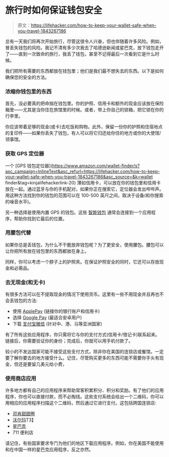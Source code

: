 # 旅行时如何保证钱包安全

> 原文：<https://lifehacker.com/how-to-keep-your-wallet-safe-when-you-travel-1843267186>

总有一天我们将再次开始旅行，尽管这很令人兴奋，但也伴随着许多风险。例如，冒丢失钱包的风险。我记不清有多少次我去了哈德逊新闻或星巴克，放下钱包走开了——直到一次致命的旅行，我丢了钱包，甚至不记得最后一次看到它是什么时候。



我们把所有需要的东西都放在钱包里；他们是我们最不想失去的东西。以下是如何确保您的安全的方法。

### **浓缩你钱包里的东西**

首先，没必要真的把命揣在钱包里。你的护照、信用卡和额外的现金应该放在保险箱里——尤其是当你住在旅馆里的时候。或者，带上你自己的锁箱，把它锁在你的行李里。

你应该带着足够的现金(或卡)去吃饭和购物。此外，保留一份你的护照和住宿地点的复印件——如果你丢失了钱包，有人可以将它归还给你住的地方或你的大使馆/领事馆。

### **获取 GPS 定位器**

一个 [GPS 钱包定位器](https://www.amazon.com/wallet-finder/s?asc_campaign=InlineText&asc_refurl=https://lifehacker.com/how-to-keep-your-wallet-safe-when-you-travel-1843267186&asc_source=&k=wallet finder&tag=kinjalifehackerlink-20) 薄如信用卡，可以放在你的钱包里和信用卡放在一起。通过蓝牙与你的手机配对，如果你正在搜索它，定位器会发出哔哔声。用这种方法找到你的钱包的范围可以在 100-500 英尺之间，取决于设备(和你搜索的噪音水平)。

另一种选择是使用内置 GPS 的钱包。这些 [智能钱包](https://www.igeeksblog.com/best-smart-wallets/) 通常会连接到一个应用程序，帮助你找到它最后的位置。

### **用腰包代替**

如果你总是丢钱包，为什么不干脆放弃钱包呢？为了更安全，使用腰包。腰包可以让你把所有放在钱包里的东西都放在身上。

同样，你可以考虑一个脖子上的护照夹。在保证护照安全的同时，它还可以存放现金和必需品。

### 去无现金(和无卡)

有很多方法可以在不提取现金的情况下使用货币。这里有一些不用现金并且再也不会丢钱包的方法:

*   使用 [ApplePay](https://www.apple.com/apple-pay/) (链接你的银行账户和信用卡)
*   选择 [Google Pay](https://lifehacker.com/how-to-use-google-pay-1823164280) (最适合安卓用户)
*   下载 [支付宝](https://intl.alipay.com/)[微信](https://www.wechat.com/en/) (针对中、港、马等亚洲国家)

有了所有这些应用程序，你只需将它与你的支付方式(信用卡/借记卡)联系起来。链接后，你需要验证你的身份；完成后，你就可以用手机付款了。

较小的不发达国家可能不接受这些支付方式，除非你在美国的连锁店或餐馆。一定要了解你要去的地方接受什么。记住，尽管购买更多的东西可能不需要你手头有现金，但还是要留几美元给小费，

### **使用商店应用**

许多地方都有自己的应用程序来帮助常客积累积分、积分和奖励。有了他们的应用程序，你也可以直接付款，而不必掏钱。这些支付系统会给出一个二维码，你可以用相应的应用程序扫描这个二维码，然后通过它进行支付。这包括跨国连锁店:

*   [邓肯甜甜圈](https://news.dunkindonuts.com/blog/introducing-the-newly-redesigned-dunkin-mobile-app)
*   [沃尔玛](https://www.walmart.com/cp/walmart-pay/3205993)T3】
*   [星巴克](https://stories.starbucks.com/stories/2017/starbucks-first-in-store-augmented-reality-experience/)
*   711 便利店

请记住，有些国家要求专门为他们的地区下载应用程序。例如，你在美国不能使用和在中国一样的星巴克应用程序，反之亦然。